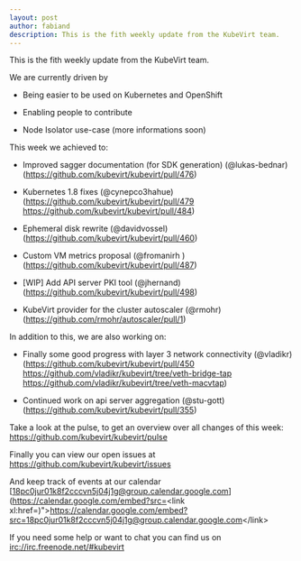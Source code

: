 ```yaml
---
layout: post
author: fabiand
description: This is the fith weekly update from the KubeVirt team.
---
```

This is the fith weekly update from the KubeVirt team.

We are currently driven by

-   Being easier to be used on Kubernetes and OpenShift

-   Enabling people to contribute

-   Node Isolator use-case (more informations soon)

<!-- more -->
This week we achieved to:

-   Improved sagger documentation (for SDK generation) (@lukas-bednar)
    (<https://github.com/kubevirt/kubevirt/pull/476>)

-   Kubernetes 1.8 fixes (@cynepco3hahue)
    (<https://github.com/kubevirt/kubevirt/pull/479>
    <https://github.com/kubevirt/kubevirt/pull/484>)

-   Ephemeral disk rewrite (@davidvossel)
    (<https://github.com/kubevirt/kubevirt/pull/460>)

-   Custom VM metrics proposal (@fromanirh )
    (<https://github.com/kubevirt/kubevirt/pull/487>)

-   \[WIP\] Add API server PKI tool (@jhernand)
    (<https://github.com/kubevirt/kubevirt/pull/498>)

-   KubeVirt provider for the cluster autoscaler (@rmohr)
    (<https://github.com/rmohr/autoscaler/pull/1>)

In addition to this, we are also working on:

-   Finally some good progress with layer 3 network connectivity
    (@vladikr) (<https://github.com/kubevirt/kubevirt/pull/450>
    <https://github.com/vladikr/kubevirt/tree/veth-bridge-tap>
    <https://github.com/vladikr/kubevirt/tree/veth-macvtap>)

-   Continued work on api server aggregation (@stu-gott)
    (<https://github.com/kubevirt/kubevirt/pull/355>)

Take a look at the pulse, to get an overview over all changes of this
week: <https://github.com/kubevirt/kubevirt/pulse>

Finally you can view our open issues at
<https://github.com/kubevirt/kubevirt/issues>

And keep track of events at our calendar
[18pc0jur01k8f2cccvn5j04j1g@group.calendar.google.com](https://calendar.google.com/embed?src=<link xl:href=)"&gt;https://calendar.google.com/embed?src=<18pc0jur01k8f2cccvn5j04j1g@group.calendar.google.com>&lt;/link&gt;

If you need some help or want to chat you can find us on
<irc://irc.freenode.net/#kubevirt>
